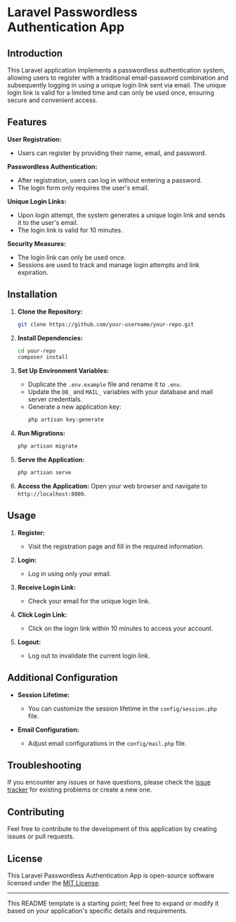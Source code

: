 # Laravel Passwordless Authentication App

## Introduction

This Laravel application implements a passwordless authentication system, allowing users to register with a traditional email-password combination and subsequently logging in using a unique login link sent via email. The unique login link is valid for a limited time and can only be used once, ensuring secure and convenient access.

## Features

**User Registration:**
  - Users can register by providing their name, email, and password.

**Passwordless Authentication:**
  - After registration, users can log in without entering a password.
  - The login form only requires the user's email.

**Unique Login Links:**
  - Upon login attempt, the system generates a unique login link and sends it to the user's email.
  - The login link is valid for 10 minutes.

**Security Measures:**
  - The login link can only be used once.
  - Sessions are used to track and manage login attempts and link expiration.

## Installation

1. **Clone the Repository:**
   ```bash
   git clone https://github.com/your-username/your-repo.git
   ```

2. **Install Dependencies:**
   ```bash
   cd your-repo
   composer install
   ```

3. **Set Up Environment Variables:**
   - Duplicate the `.env.example` file and rename it to `.env`.
   - Update the `DB_` and `MAIL_` variables with your database and mail server credentials.
   - Generate a new application key:
     ```bash
     php artisan key:generate
     ```

4. **Run Migrations:**
   ```bash
   php artisan migrate
   ```

5. **Serve the Application:**
   ```bash
   php artisan serve
   ```

6. **Access the Application:**
   Open your web browser and navigate to `http://localhost:8000`.

## Usage

1. **Register:**
   - Visit the registration page and fill in the required information.

2. **Login:**
   - Log in using only your email.

3. **Receive Login Link:**
   - Check your email for the unique login link.

4. **Click Login Link:**
   - Click on the login link within 10 minutes to access your account.

5. **Logout:**
   - Log out to invalidate the current login link.

## Additional Configuration

- **Session Lifetime:**
  - You can customize the session lifetime in the `config/session.php` file.

- **Email Configuration:**
  - Adjust email configurations in the `config/mail.php` file.

## Troubleshooting

If you encounter any issues or have questions, please check the [issue tracker](https://github.com/jareerzeenam/laravel-passwordless-login/issues) for existing problems or create a new one.

## Contributing

Feel free to contribute to the development of this application by creating issues or pull requests.

## License

This Laravel Passwordless Authentication App is open-source software licensed under the [MIT License](LICENSE).

---

This README template is a starting point; feel free to expand or modify it based on your application's specific details and requirements.
